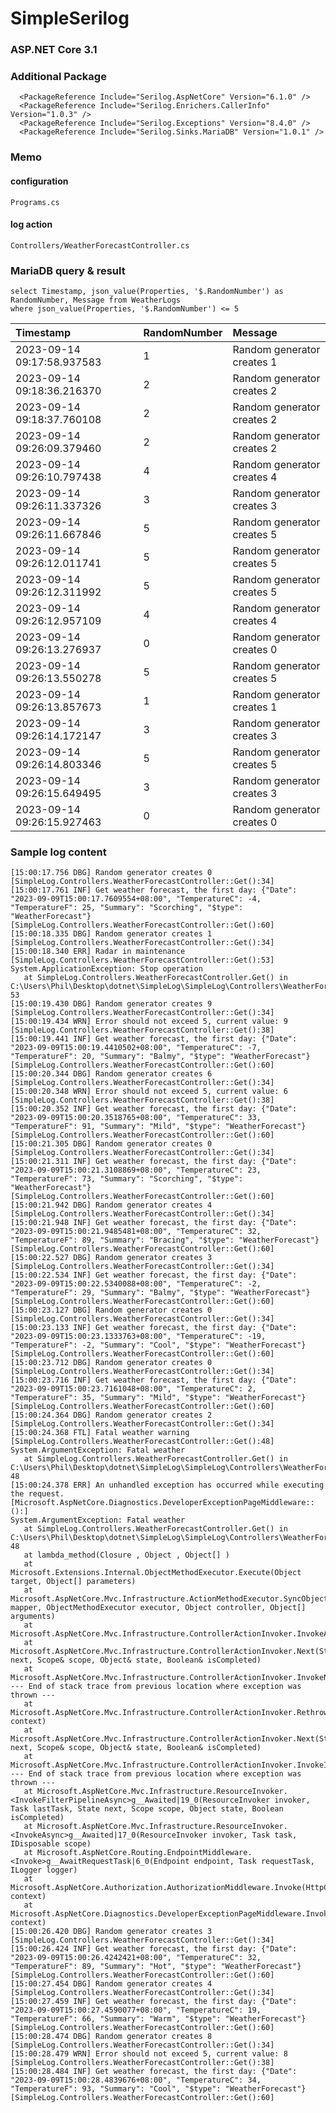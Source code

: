 # SimpleSerilog

### ASP.NET Core 3.1

### Additional Package
      <PackageReference Include="Serilog.AspNetCore" Version="6.1.0" />
      <PackageReference Include="Serilog.Enrichers.CallerInfo" Version="1.0.3" />
      <PackageReference Include="Serilog.Exceptions" Version="8.4.0" />
      <PackageReference Include="Serilog.Sinks.MariaDB" Version="1.0.1" />
### Memo

#### configuration
    Programs.cs
#### log action
    Controllers/WeatherForecastController.cs

### MariaDB query & result

```
select Timestamp, json_value(Properties, '$.RandomNumber') as RandomNumber, Message from WeatherLogs
where json_value(Properties, '$.RandomNumber') <= 5
```

| Timestamp | RandomNumber | Message |
| :--- | :--- | :--- |
| 2023-09-14 09:17:58.937583 | 1 | Random generator creates 1 |
| 2023-09-14 09:18:36.216370 | 2 | Random generator creates 2 |
| 2023-09-14 09:18:37.760108 | 2 | Random generator creates 2 |
| 2023-09-14 09:26:09.379460 | 2 | Random generator creates 2 |
| 2023-09-14 09:26:10.797438 | 4 | Random generator creates 4 |
| 2023-09-14 09:26:11.337326 | 3 | Random generator creates 3 |
| 2023-09-14 09:26:11.667846 | 5 | Random generator creates 5 |
| 2023-09-14 09:26:12.011741 | 5 | Random generator creates 5 |
| 2023-09-14 09:26:12.311992 | 5 | Random generator creates 5 |
| 2023-09-14 09:26:12.957109 | 4 | Random generator creates 4 |
| 2023-09-14 09:26:13.276937 | 0 | Random generator creates 0 |
| 2023-09-14 09:26:13.550278 | 5 | Random generator creates 5 |
| 2023-09-14 09:26:13.857673 | 1 | Random generator creates 1 |
| 2023-09-14 09:26:14.172147 | 3 | Random generator creates 3 |
| 2023-09-14 09:26:14.803346 | 5 | Random generator creates 5 |
| 2023-09-14 09:26:15.649495 | 3 | Random generator creates 3 |
| 2023-09-14 09:26:15.927463 | 0 | Random generator creates 0 |

### Sample log content

```
[15:00:17.756 DBG] Random generator creates 0 [SimpleLog.Controllers.WeatherForecastController::Get():34]
[15:00:17.761 INF] Get weather forecast, the first day: {"Date": "2023-09-09T15:00:17.7609554+08:00", "TemperatureC": -4, "TemperatureF": 25, "Summary": "Scorching", "$type": "WeatherForecast"} [SimpleLog.Controllers.WeatherForecastController::Get():60]
[15:00:18.335 DBG] Random generator creates 1 [SimpleLog.Controllers.WeatherForecastController::Get():34]
[15:00:18.340 ERR] Radar in maintenance [SimpleLog.Controllers.WeatherForecastController::Get():53]
System.ApplicationException: Stop operation
   at SimpleLog.Controllers.WeatherForecastController.Get() in C:\Users\Phil\Desktop\dotnet\SimpleLog\SimpleLog\Controllers\WeatherForecastController.cs:line 53
[15:00:19.430 DBG] Random generator creates 9 [SimpleLog.Controllers.WeatherForecastController::Get():34]
[15:00:19.434 WRN] Error should not exceed 5, current value: 9 [SimpleLog.Controllers.WeatherForecastController::Get():38]
[15:00:19.441 INF] Get weather forecast, the first day: {"Date": "2023-09-09T15:00:19.4410502+08:00", "TemperatureC": -7, "TemperatureF": 20, "Summary": "Balmy", "$type": "WeatherForecast"} [SimpleLog.Controllers.WeatherForecastController::Get():60]
[15:00:20.344 DBG] Random generator creates 6 [SimpleLog.Controllers.WeatherForecastController::Get():34]
[15:00:20.348 WRN] Error should not exceed 5, current value: 6 [SimpleLog.Controllers.WeatherForecastController::Get():38]
[15:00:20.352 INF] Get weather forecast, the first day: {"Date": "2023-09-09T15:00:20.3518765+08:00", "TemperatureC": 33, "TemperatureF": 91, "Summary": "Mild", "$type": "WeatherForecast"} [SimpleLog.Controllers.WeatherForecastController::Get():60]
[15:00:21.305 DBG] Random generator creates 0 [SimpleLog.Controllers.WeatherForecastController::Get():34]
[15:00:21.311 INF] Get weather forecast, the first day: {"Date": "2023-09-09T15:00:21.3108869+08:00", "TemperatureC": 23, "TemperatureF": 73, "Summary": "Scorching", "$type": "WeatherForecast"} [SimpleLog.Controllers.WeatherForecastController::Get():60]
[15:00:21.942 DBG] Random generator creates 4 [SimpleLog.Controllers.WeatherForecastController::Get():34]
[15:00:21.948 INF] Get weather forecast, the first day: {"Date": "2023-09-09T15:00:21.9485481+08:00", "TemperatureC": 32, "TemperatureF": 89, "Summary": "Bracing", "$type": "WeatherForecast"} [SimpleLog.Controllers.WeatherForecastController::Get():60]
[15:00:22.527 DBG] Random generator creates 3 [SimpleLog.Controllers.WeatherForecastController::Get():34]
[15:00:22.534 INF] Get weather forecast, the first day: {"Date": "2023-09-09T15:00:22.5340088+08:00", "TemperatureC": -2, "TemperatureF": 29, "Summary": "Balmy", "$type": "WeatherForecast"} [SimpleLog.Controllers.WeatherForecastController::Get():60]
[15:00:23.127 DBG] Random generator creates 0 [SimpleLog.Controllers.WeatherForecastController::Get():34]
[15:00:23.133 INF] Get weather forecast, the first day: {"Date": "2023-09-09T15:00:23.1333763+08:00", "TemperatureC": -19, "TemperatureF": -2, "Summary": "Cool", "$type": "WeatherForecast"} [SimpleLog.Controllers.WeatherForecastController::Get():60]
[15:00:23.712 DBG] Random generator creates 0 [SimpleLog.Controllers.WeatherForecastController::Get():34]
[15:00:23.716 INF] Get weather forecast, the first day: {"Date": "2023-09-09T15:00:23.7161048+08:00", "TemperatureC": 2, "TemperatureF": 35, "Summary": "Mild", "$type": "WeatherForecast"} [SimpleLog.Controllers.WeatherForecastController::Get():60]
[15:00:24.364 DBG] Random generator creates 2 [SimpleLog.Controllers.WeatherForecastController::Get():34]
[15:00:24.368 FTL] Fatal weather warning [SimpleLog.Controllers.WeatherForecastController::Get():48]
System.ArgumentException: Fatal weather
   at SimpleLog.Controllers.WeatherForecastController.Get() in C:\Users\Phil\Desktop\dotnet\SimpleLog\SimpleLog\Controllers\WeatherForecastController.cs:line 48
[15:00:24.378 ERR] An unhandled exception has occurred while executing the request. [Microsoft.AspNetCore.Diagnostics.DeveloperExceptionPageMiddleware::():]
System.ArgumentException: Fatal weather
   at SimpleLog.Controllers.WeatherForecastController.Get() in C:\Users\Phil\Desktop\dotnet\SimpleLog\SimpleLog\Controllers\WeatherForecastController.cs:line 48
   at lambda_method(Closure , Object , Object[] )
   at Microsoft.Extensions.Internal.ObjectMethodExecutor.Execute(Object target, Object[] parameters)
   at Microsoft.AspNetCore.Mvc.Infrastructure.ActionMethodExecutor.SyncObjectResultExecutor.Execute(IActionResultTypeMapper mapper, ObjectMethodExecutor executor, Object controller, Object[] arguments)   
   at Microsoft.AspNetCore.Mvc.Infrastructure.ControllerActionInvoker.InvokeActionMethodAsync()
   at Microsoft.AspNetCore.Mvc.Infrastructure.ControllerActionInvoker.Next(State& next, Scope& scope, Object& state, Boolean& isCompleted)
   at Microsoft.AspNetCore.Mvc.Infrastructure.ControllerActionInvoker.InvokeNextActionFilterAsync()
--- End of stack trace from previous location where exception was thrown ---
   at Microsoft.AspNetCore.Mvc.Infrastructure.ControllerActionInvoker.Rethrow(ActionExecutedContextSealed context)
   at Microsoft.AspNetCore.Mvc.Infrastructure.ControllerActionInvoker.Next(State& next, Scope& scope, Object& state, Boolean& isCompleted)
   at Microsoft.AspNetCore.Mvc.Infrastructure.ControllerActionInvoker.InvokeInnerFilterAsync()
--- End of stack trace from previous location where exception was thrown ---
   at Microsoft.AspNetCore.Mvc.Infrastructure.ResourceInvoker.<InvokeFilterPipelineAsync>g__Awaited|19_0(ResourceInvoker invoker, Task lastTask, State next, Scope scope, Object state, Boolean isCompleted)
   at Microsoft.AspNetCore.Mvc.Infrastructure.ResourceInvoker.<InvokeAsync>g__Awaited|17_0(ResourceInvoker invoker, Task task, IDisposable scope)
   at Microsoft.AspNetCore.Routing.EndpointMiddleware.<Invoke>g__AwaitRequestTask|6_0(Endpoint endpoint, Task requestTask, ILogger logger)
   at Microsoft.AspNetCore.Authorization.AuthorizationMiddleware.Invoke(HttpContext context)
   at Microsoft.AspNetCore.Diagnostics.DeveloperExceptionPageMiddleware.Invoke(HttpContext context)
[15:00:26.420 DBG] Random generator creates 3 [SimpleLog.Controllers.WeatherForecastController::Get():34]
[15:00:26.424 INF] Get weather forecast, the first day: {"Date": "2023-09-09T15:00:26.4242421+08:00", "TemperatureC": 32, "TemperatureF": 89, "Summary": "Hot", "$type": "WeatherForecast"} [SimpleLog.Controllers.WeatherForecastController::Get():60]
[15:00:27.454 DBG] Random generator creates 4 [SimpleLog.Controllers.WeatherForecastController::Get():34]
[15:00:27.459 INF] Get weather forecast, the first day: {"Date": "2023-09-09T15:00:27.4590077+08:00", "TemperatureC": 19, "TemperatureF": 66, "Summary": "Warm", "$type": "WeatherForecast"} [SimpleLog.Controllers.WeatherForecastController::Get():60]
[15:00:28.474 DBG] Random generator creates 8 [SimpleLog.Controllers.WeatherForecastController::Get():34]
[15:00:28.479 WRN] Error should not exceed 5, current value: 8 [SimpleLog.Controllers.WeatherForecastController::Get():38]
[15:00:28.484 INF] Get weather forecast, the first day: {"Date": "2023-09-09T15:00:28.4839676+08:00", "TemperatureC": 34, "TemperatureF": 93, "Summary": "Cool", "$type": "WeatherForecast"} [SimpleLog.Controllers.WeatherForecastController::Get():60]
```
